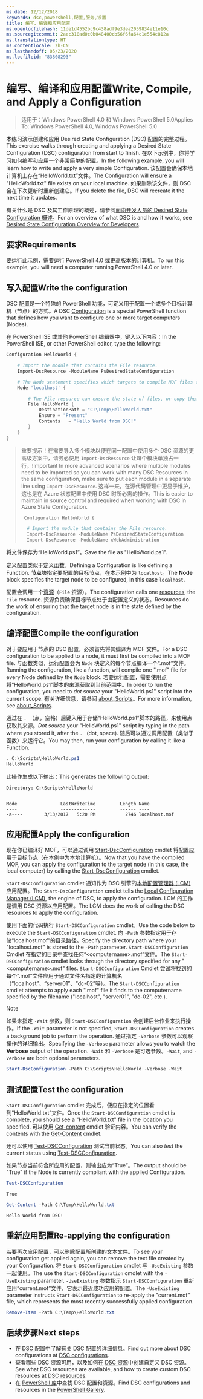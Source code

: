 ```yaml
---
ms.date: 12/12/2018
keywords: dsc,powershell,配置,服务,设置
title: 编写、编译和应用配置
ms.openlocfilehash: 11de1d4552bc9c438adf9e3dea2059834e11e10c
ms.sourcegitcommit: 2aec310ad0c0b048400cb56f6fa64c1e554c812a
ms.translationtype: HT
ms.contentlocale: zh-CN
ms.lasthandoff: 05/23/2020
ms.locfileid: "83808293"
---
```

# <a name="write-compile-and-apply-a-configuration"></a><span data-ttu-id="f143c-103">编写、编译和应用配置</span><span class="sxs-lookup"><span data-stu-id="f143c-103">Write, Compile, and Apply a Configuration</span></span>

> <span data-ttu-id="f143c-104">适用于：Windows PowerShell 4.0 和 Windows PowerShell 5.0</span><span class="sxs-lookup"><span data-stu-id="f143c-104">Applies To: Windows PowerShell 4.0, Windows PowerShell 5.0</span></span>

<span data-ttu-id="f143c-105">本练习演示创建和应用 Desired State Configuration (DSC) 配置的完整过程。</span><span class="sxs-lookup"><span data-stu-id="f143c-105">This exercise walks through creating and applying a Desired State Configuration (DSC) configuration from start to finish.</span></span>
<span data-ttu-id="f143c-106">在以下示例中，你将学习如何编写和应用一个非常简单的配置。</span><span class="sxs-lookup"><span data-stu-id="f143c-106">In the following example, you will learn how to write and apply a very simple Configuration.</span></span> <span data-ttu-id="f143c-107">该配置会确保本地计算机上存在“HelloWorld.txt”文件。</span><span class="sxs-lookup"><span data-stu-id="f143c-107">The Configuration will ensure a "HelloWorld.txt" file exists on your local machine.</span></span> <span data-ttu-id="f143c-108">如果删除该文件，则 DSC 会在下次更新时重新创建它。</span><span class="sxs-lookup"><span data-stu-id="f143c-108">If you delete the file, DSC will recreate it the next time it updates.</span></span>

<span data-ttu-id="f143c-109">有关什么是 DSC 及其工作原理的概述，请参阅[面向开发人员的 Desired State Configuration 概述](../overview/overview.md)。</span><span class="sxs-lookup"><span data-stu-id="f143c-109">For an overview of what DSC is and how it works, see [Desired State Configuration Overview for Developers](../overview/overview.md).</span></span>

## <a name="requirements"></a><span data-ttu-id="f143c-110">要求</span><span class="sxs-lookup"><span data-stu-id="f143c-110">Requirements</span></span>

<span data-ttu-id="f143c-111">要运行此示例，需要运行 PowerShell 4.0 或更高版本的计算机。</span><span class="sxs-lookup"><span data-stu-id="f143c-111">To run this example, you will need a computer running PowerShell 4.0 or later.</span></span>

## <a name="write-the-configuration"></a><span data-ttu-id="f143c-112">写入配置</span><span class="sxs-lookup"><span data-stu-id="f143c-112">Write the configuration</span></span>

<span data-ttu-id="f143c-113">DSC [配置](configurations.md)是一个特殊的 PowerShell 功能，可定义用于配置一个或多个目标计算机（节点）的方式。</span><span class="sxs-lookup"><span data-stu-id="f143c-113">A DSC [Configuration](configurations.md) is a special PowerShell function that defines how you want to configure one or more target computers (Nodes).</span></span>

<span data-ttu-id="f143c-114">在 PowerShell ISE 或其他 PowerShell 编辑器中，键入以下内容：</span><span class="sxs-lookup"><span data-stu-id="f143c-114">In the PowerShell ISE, or other PowerShell editor, type the following:</span></span>

```powershell
Configuration HelloWorld {

    # Import the module that contains the File resource.
    Import-DscResource -ModuleName PsDesiredStateConfiguration

    # The Node statement specifies which targets to compile MOF files for, when this configuration is executed.
    Node 'localhost' {

        # The File resource can ensure the state of files, or copy them from a source to a destination with persistent updates.
        File HelloWorld {
            DestinationPath = "C:\Temp\HelloWorld.txt"
            Ensure = "Present"
            Contents   = "Hello World from DSC!"
        }
    }
}
```

> <span data-ttu-id="f143c-115">重要提示！在需要导入多个模块以便在同一配置中使用多个 DSC 资源的更高级方案中，请务必使用 `Import-DscResource` 让每个模块单独占一行。</span><span class="sxs-lookup"><span data-stu-id="f143c-115">!Important In more advanced scenarios where multiple modules need to be imported so you can work with many DSC Resources in the same configuration, make sure to put each module in a separate line using `Import-DscResource`.</span></span>
> <span data-ttu-id="f143c-116">这样一来，在源代码管理中更易于维护，这也是在 Azure 状态配置中使用 DSC 时所必需的操作。</span><span class="sxs-lookup"><span data-stu-id="f143c-116">This is easier to maintain in source control and required when working with DSC in Azure State Configuration.</span></span>
>
> ```powershell
>  Configuration HelloWorld {
>
>   # Import the module that contains the File resource.
>   Import-DscResource -ModuleName PsDesiredStateConfiguration
>   Import-DscResource -ModuleName xWebAdministration
>
> ```

<span data-ttu-id="f143c-117">将文件保存为“HelloWorld.ps1”。</span><span class="sxs-lookup"><span data-stu-id="f143c-117">Save the file as "HelloWorld.ps1".</span></span>

<span data-ttu-id="f143c-118">定义配置类似于定义函数。</span><span class="sxs-lookup"><span data-stu-id="f143c-118">Defining a Configuration is like defining a Function.</span></span> <span data-ttu-id="f143c-119">**节点**块指定要配置的目标节点，在本示例中为 `localhost`。</span><span class="sxs-lookup"><span data-stu-id="f143c-119">The **Node** block specifies the target node to be configured, in this case `localhost`.</span></span>

<span data-ttu-id="f143c-120">配置会调用一个[资源](../resources/resources.md)（`File` 资源）。</span><span class="sxs-lookup"><span data-stu-id="f143c-120">The configuration calls one [resources](../resources/resources.md), the `File` resource.</span></span> <span data-ttu-id="f143c-121">资源负责确保目标节点处于由配置定义的状态。</span><span class="sxs-lookup"><span data-stu-id="f143c-121">Resources do the work of ensuring that the target node is in the state defined by the configuration.</span></span>

## <a name="compile-the-configuration"></a><span data-ttu-id="f143c-122">编译配置</span><span class="sxs-lookup"><span data-stu-id="f143c-122">Compile the configuration</span></span>

<span data-ttu-id="f143c-123">对于要应用于节点的 DSC 配置，必须首先将其编译为 MOF 文件。</span><span class="sxs-lookup"><span data-stu-id="f143c-123">For a DSC configuration to be applied to a node, it must first be compiled into a MOF file.</span></span>
<span data-ttu-id="f143c-124">与函数类似，运行配置会为 `Node` 块定义的每个节点编译一个“.mof”文件。</span><span class="sxs-lookup"><span data-stu-id="f143c-124">Running the configuration, like a function, will compile one ".mof" file for every Node defined by the `Node` block.</span></span>
<span data-ttu-id="f143c-125">若要运行配置，需要使用点将“HelloWorld.ps1”脚本的来源获取到当前范围中。</span><span class="sxs-lookup"><span data-stu-id="f143c-125">In order to run the configuration, you need to *dot source* your "HelloWorld.ps1" script into the current scope.</span></span>
<span data-ttu-id="f143c-126">有关详细信息，请参阅 [about_Scripts](/powershell/module/microsoft.powershell.core/about/about_scripts?view=powershell-6#script-scope-and-dot-sourcing)。</span><span class="sxs-lookup"><span data-stu-id="f143c-126">For more information, see [about_Scripts](/powershell/module/microsoft.powershell.core/about/about_scripts?view=powershell-6#script-scope-and-dot-sourcing).</span></span>

<!-- markdownlint-disable MD038 -->
<span data-ttu-id="f143c-127">通过在 `. `（点，空格）后键入用于存储“HelloWorld.ps1”脚本的路径，来使用点获取其来源。</span><span class="sxs-lookup"><span data-stu-id="f143c-127">*Dot source* your "HelloWorld.ps1" script by typing in the path where you stored it, after the `. ` (dot, space).</span></span> <span data-ttu-id="f143c-128">随后可以通过调用配置（类似于函数）来运行它。</span><span class="sxs-lookup"><span data-stu-id="f143c-128">You may then, run your configuration by calling it like a Function.</span></span>
<!-- markdownlint-enable MD038 -->

```powershell
. C:\Scripts\HelloWorld.ps1
HelloWorld
```

<span data-ttu-id="f143c-129">此操作生成以下输出：</span><span class="sxs-lookup"><span data-stu-id="f143c-129">This generates the following output:</span></span>

```output
Directory: C:\Scripts\HelloWorld


Mode                LastWriteTime         Length Name
----                -------------         ------ ----
-a----        3/13/2017   5:20 PM           2746 localhost.mof
```

## <a name="apply-the-configuration"></a><span data-ttu-id="f143c-130">应用配置</span><span class="sxs-lookup"><span data-stu-id="f143c-130">Apply the configuration</span></span>

<span data-ttu-id="f143c-131">现在你已编译好 MOF，可以通过调用 [Start-DscConfiguration](/powershell/module/psdesiredstateconfiguration/start-dscconfiguration) cmdlet 将配置应用于目标节点（在本例中为本地计算机）。</span><span class="sxs-lookup"><span data-stu-id="f143c-131">Now that you have the compiled MOF, you can apply the configuration to the target node (in this case, the local computer) by calling the [Start-DscConfiguration](/powershell/module/psdesiredstateconfiguration/start-dscconfiguration) cmdlet.</span></span>

<span data-ttu-id="f143c-132">`Start-DscConfiguration` cmdlet 通知作为 DSC 引擎的[本地配置管理器 (LCM)](../managing-nodes/metaConfig.md) 应用配置。</span><span class="sxs-lookup"><span data-stu-id="f143c-132">The `Start-DscConfiguration` cmdlet tells the [Local Configuration Manager (LCM)](../managing-nodes/metaConfig.md), the engine of DSC, to apply the configuration.</span></span>
<span data-ttu-id="f143c-133">LCM 的工作是调用 DSC 资源以应用配置。</span><span class="sxs-lookup"><span data-stu-id="f143c-133">The LCM does the work of calling the DSC resources to apply the configuration.</span></span>

<span data-ttu-id="f143c-134">使用下面的代码执行 `Start-DSCConfiguration` cmdlet。</span><span class="sxs-lookup"><span data-stu-id="f143c-134">Use the code below to execute the `Start-DSCConfiguration` cmdlet.</span></span> <span data-ttu-id="f143c-135">向 `-Path` 参数指定用于存储“localhost.mof”的目录路径。</span><span class="sxs-lookup"><span data-stu-id="f143c-135">Specify the directory path where your "localhost.mof" is stored to the `-Path` parameter.</span></span> <span data-ttu-id="f143c-136">`Start-DSCConfiguration` Cmdlet 在指定的目录中查找任何“\<computername\>.mof”文件。</span><span class="sxs-lookup"><span data-stu-id="f143c-136">The `Start-DSCConfiguration` cmdlet looks through the directory specified for any "\<computername\>.mof" files.</span></span> <span data-ttu-id="f143c-137">`Start-DSCConfiguration` Cmdlet 尝试将找到的每个“.mof”文件应用于通过文件名指定的计算机名（“localhost”、“server01”、“dc-02”等）。</span><span class="sxs-lookup"><span data-stu-id="f143c-137">The `Start-DSCConfiguration` cmdlet attempts to apply each ".mof" file it finds to the computername specified by the filename ("localhost", "server01", "dc-02", etc.).</span></span>

> [!NOTE]
> <span data-ttu-id="f143c-138">如果未指定 `-Wait` 参数，则 `Start-DSCConfiguration` 会创建后台作业来执行操作。</span><span class="sxs-lookup"><span data-stu-id="f143c-138">If the `-Wait` parameter is not specified, `Start-DSCConfiguration` creates a background job to perform the operation.</span></span> <span data-ttu-id="f143c-139">通过指定 `-Verbose` 参数可以观察操作的详细输出。</span><span class="sxs-lookup"><span data-stu-id="f143c-139">Specifying the `-Verbose` parameter allows you to watch the **Verbose** output of the operation.</span></span> <span data-ttu-id="f143c-140">`-Wait` 和 `-Verbose` 是可选参数。</span><span class="sxs-lookup"><span data-stu-id="f143c-140">`-Wait`, and `-Verbose` are both optional parameters.</span></span>

```powershell
Start-DscConfiguration -Path C:\Scripts\HelloWorld -Verbose -Wait
```

## <a name="test-the-configuration"></a><span data-ttu-id="f143c-141">测试配置</span><span class="sxs-lookup"><span data-stu-id="f143c-141">Test the configuration</span></span>

<span data-ttu-id="f143c-142">`Start-DSCConfiguration` cmdlet 完成后，便应在指定的位置看到“HelloWorld.txt”文件。</span><span class="sxs-lookup"><span data-stu-id="f143c-142">Once the `Start-DSCConfiguration` cmdlet is complete, you should see a "HelloWorld.txt" file in the location you specified.</span></span> <span data-ttu-id="f143c-143">可以使用 [Get-content](/powershell/module/microsoft.powershell.management/get-content) cmdlet 验证内容。</span><span class="sxs-lookup"><span data-stu-id="f143c-143">You can verify the contents with the [Get-Content](/powershell/module/microsoft.powershell.management/get-content) cmdlet.</span></span>

<span data-ttu-id="f143c-144">还可以使用 [Test-DSCConfiguration](/powershell/module/psdesiredstateconfiguration/Test-DSCConfiguration) 测试当前状态。</span><span class="sxs-lookup"><span data-stu-id="f143c-144">You can also *test* the current status using [Test-DSCConfiguration](/powershell/module/psdesiredstateconfiguration/Test-DSCConfiguration).</span></span>

<span data-ttu-id="f143c-145">如果节点当前符合所应用的配置，则输出应为“True”。</span><span class="sxs-lookup"><span data-stu-id="f143c-145">The output should be "True" if the Node is currently compliant with the applied Configuration.</span></span>

```powershell
Test-DSCConfiguration
```

```output
True
```

```powershell
Get-Content -Path C:\Temp\HelloWorld.txt
```

```output
Hello World from DSC!
```

## <a name="re-applying-the-configuration"></a><span data-ttu-id="f143c-146">重新应用配置</span><span class="sxs-lookup"><span data-stu-id="f143c-146">Re-applying the configuration</span></span>

<span data-ttu-id="f143c-147">若要再次应用配置，可以删除配置所创建的文本文件。</span><span class="sxs-lookup"><span data-stu-id="f143c-147">To see your configuration get applied again, you can remove the text file created by your Configuration.</span></span> <span data-ttu-id="f143c-148">将 `Start-DSCConfiguration` cmdlet 与 `-UseExisting` 参数一起使用。</span><span class="sxs-lookup"><span data-stu-id="f143c-148">The use the `Start-DSCConfiguration` cmdlet with the `-UseExisting` parameter.</span></span> <span data-ttu-id="f143c-149">`-UseExisting` 参数指示 `Start-DSCConfiguration` 重新应用“current.mof”文件，它表示最近成功应用的配置。</span><span class="sxs-lookup"><span data-stu-id="f143c-149">The `-UseExisting` parameter instructs `Start-DSCConfiguration` to re-apply the "current.mof" file, which represents the most recently successfully applied configuration.</span></span>

```powershell
Remove-Item -Path C:\Temp\HelloWorld.txt
```

## <a name="next-steps"></a><span data-ttu-id="f143c-150">后续步骤</span><span class="sxs-lookup"><span data-stu-id="f143c-150">Next steps</span></span>

- <span data-ttu-id="f143c-151">在 [DSC 配置](configurations.md)中了解有关 DSC 配置的详细信息。</span><span class="sxs-lookup"><span data-stu-id="f143c-151">Find out more about DSC configurations at [DSC configurations](configurations.md).</span></span>
- <span data-ttu-id="f143c-152">查看哪些 DSC 资源可用，以及如何在 [DSC 资源](../resources/resources.md)中创建自定义 DSC 资源。</span><span class="sxs-lookup"><span data-stu-id="f143c-152">See what DSC resources are available, and how to create custom DSC resources at [DSC resources](../resources/resources.md).</span></span>
- <span data-ttu-id="f143c-153">在 [PowerShell 库](https://www.powershellgallery.com/)中查找 DSC 配置和资源。</span><span class="sxs-lookup"><span data-stu-id="f143c-153">Find DSC configurations and resources in the [PowerShell Gallery](https://www.powershellgallery.com/).</span></span>

